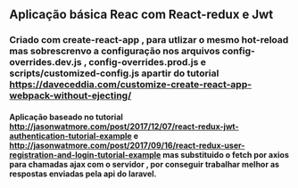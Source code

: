 ## Aplicação básica Reac com React-redux e Jwt

### Criado com create-react-app , para utlizar o mesmo hot-reload mas sobrescrenvo a configuração nos arquivos config-overrides.dev.js , config-overrides.prod.js e scripts/customized-config.js apartir do tutorial https://daveceddia.com/customize-create-react-app-webpack-without-ejecting/

#### Aplicação baseado no tutorial http://jasonwatmore.com/post/2017/12/07/react-redux-jwt-authentication-tutorial-example e http://jasonwatmore.com/post/2017/09/16/react-redux-user-registration-and-login-tutorial-example mas substituido o fetch por axios para chamadas ajax com o servidor , por conseguir trabalhar melhor as respostas enviadas pela api do laravel.
